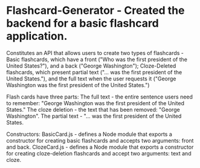 # Flashcard-Generator - Created the backend for a basic flashcard application.
Constitutes an API that allows users to create two types of flashcards - Basic flashcards, which have a front ("Who was the first president of the United States?"), and a back ("George Washington"); Cloze-Deleted flashcards, which present partial text ("... was the first president of the United States."), and the full text when the user requests it ("George Washington was the first president of the United States.")

Flash cards have three parts: The full text - the entire sentence users need to remember: "George Washington was the first president of the United States." The cloze deletion - the text that has been removed: "George Washington". The partial text - "... was the first president of the United States.

Constructors:
BasicCard.js - defines a Node module that exports a constructor for creating basic flashcards and accepts two arguments: front and back.
ClozeCard.js - defines a Node module that exports a constructor for creating cloze-deletion flashcards and accept two arguments: text and cloze.
